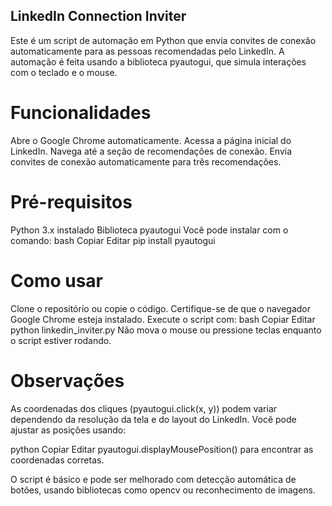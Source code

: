 ## LinkedIn Connection Inviter
Este é um script de automação em Python que envia convites de conexão automaticamente para as pessoas recomendadas pelo LinkedIn. A automação é feita usando a biblioteca pyautogui, que simula interações com o teclado e o mouse.

# Funcionalidades
Abre o Google Chrome automaticamente.
Acessa a página inicial do LinkedIn.
Navega até a seção de recomendações de conexão.
Envia convites de conexão automaticamente para três recomendações.
# Pré-requisitos
Python 3.x instalado
Biblioteca pyautogui
Você pode instalar com o comando:
bash
Copiar
Editar
pip install pyautogui
# Como usar
Clone o repositório ou copie o código.
Certifique-se de que o navegador Google Chrome esteja instalado.
Execute o script com:
bash
Copiar
Editar
python linkedin_inviter.py
Não mova o mouse ou pressione teclas enquanto o script estiver rodando.
# Observações
As coordenadas dos cliques (pyautogui.click(x, y)) podem variar dependendo da resolução da tela e do layout do LinkedIn. Você pode ajustar as posições usando:

python
Copiar
Editar
pyautogui.displayMousePosition()
para encontrar as coordenadas corretas.

O script é básico e pode ser melhorado com detecção automática de botões, usando bibliotecas como opencv ou reconhecimento de imagens.